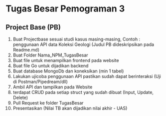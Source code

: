 # Tugas Besar Pemograman 3

## Project Base (PB)

1. Buat Projectbase sesuai studi kasus masing-masing, Contoh : penggunaan API data Koleksi Geologi (Judul PB dideskripsikan pada Readme.md)
2. Buat Folder Nama_NPM_TugasBesar
3. Buat file untuk menampilkan frontend pada website
4. Buat file Go untuk dijadikan backend
5. Buat database MongoDb dan koneksikan (min 1 tabel)
6. Lakukan ujicoba penggunaan API pastikan sudah dapat berinteraksi (Uji di Postman/Pipedream/dll)
7. Ambil API dan tampilkan pada Website
8. terdapat CRUD pada setiap struct yang sudah dibuat (Input, Update, Delete)
9. Pull Request ke folder TugasBesar
10. Presentasikan (Nilai TB akan dijadikan nilai akhir - UAS)
